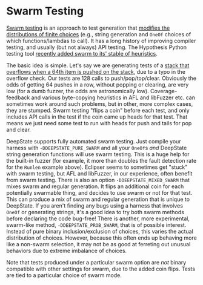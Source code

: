 # Swarm Testing

[Swarm testing](https://agroce.github.io/issta12.pdf) is an approach
to test generation that [modifies the distributions of finite choices](https://blog.regehr.org/archives/591)
(e.g., string generation and `OneOf` choices of which functions/lambdas to
call).  It has a long history of improving compiler testing, and
usually (but not always) API testing.  The Hypothesis Python testing
tool
[recently added swarm to its' stable of heuristics](https://github.com/HypothesisWorks/hypothesis/pull/2238).

The basic idea is simple.  Let's say we are generating tests of a
[stack that overflows when a 64th item is pushed on the stack](https://github.com/agroce/deepstate-stack), due to a
typo in the overflow check.  Our tests are
128 calls to push/pop/top/clear.  Obviously the odds of getting 64
pushes in a row, without popping or clearing, are very low (for a dumb
fuzzer, the odds are astronomically low).
Coverage-feedback and various byte-copying heuristics in AFL and
libFuzzer etc. can sometimes work around such problems, but in other,
more complex cases, they are stumped.  Swarm testing "flips a coin"
before each test, and only includes API calls in the test if the coin
came up heads for that test.  That means we just need some test to run
with heads for push and tails for pop and clear.

DeepState supports fully automated swarm testing.  Just compile your
harness with `-DDEEPSTATE_PURE_SWARM` and all your `OneOf`s _and_
DeepState string generation functions will use swarm testing.  This is
a huge help for the built-in fuzzer (for example, it more than doubles
the fault detection rate for the `Runlen` example above).  Eclipser
seems to sometimes get "stuck" with swarm testing, but AFL and libFuzzer, in our
experience, often benefit from swarm testing.  There is also an option
`-DDEEPSTATE_MIXED_SWARM` that mixes swarm and regular generation.  It
flips an additional coin for each potentially swarmable thing, and
decides to use swarm or not for that test.  This can produce a mix of
swarm and regular generation that is unique to DeepState.  If you
aren't finding any bugs using a harness that involves `OneOf` or
generating strings, it's a good idea to try both swarm methods before
declaring the code bug-free! There is another, more experimental,
swarm-like method, `-DDEEPSTATE_PROB_SWARM`, that is of possible interest.
Instead of pure binary inclusion/exclusion of choices, this varies the
actual distribution of choices.  However, because this often ends up behaving
more like a non-swarm selection, it may not be as good at ferreting out
unusual behaviors due to extreme imbalance of choices.

Note that tests produced under a particular swarm option are _not_
binary compatible with other settings for swarm, due to the added coin
flips.  Tests are tied to a particular choice of swarm mode.
